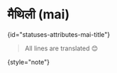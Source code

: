 # मैथिली (mai)
{id="statuses-attributes-mai-title"}



> All lines are translated 😊
>
{style="note"}

